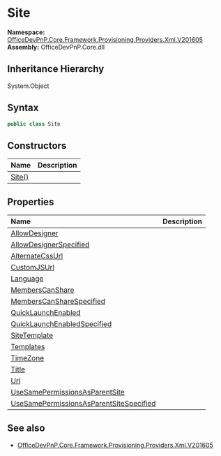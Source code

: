 # Site
  

**Namespace:** [OfficeDevPnP.Core.Framework.Provisioning.Providers.Xml.V201605](OfficeDevPnP.Core.Framework.Provisioning.Providers.Xml.V201605.md)  
**Assembly:** OfficeDevPnP.Core.dll  
## Inheritance Hierarchy
System.Object  


## Syntax
```C#
public class Site
```
## Constructors
|**Name**|**Description**|
|:-----|:-----|
| [Site()](OfficeDevPnP.Core.Framework.Provisioning.Providers.Xml.V201605.Site.ctor1.md) | 
## Properties
|**Name**|**Description**|
|:-----|:-----|
| [AllowDesigner](OfficeDevPnP.Core.Framework.Provisioning.Providers.Xml.V201605.Site.AllowDesigner.md) | 
| [AllowDesignerSpecified](OfficeDevPnP.Core.Framework.Provisioning.Providers.Xml.V201605.Site.AllowDesignerSpecified.md) | 
| [AlternateCssUrl](OfficeDevPnP.Core.Framework.Provisioning.Providers.Xml.V201605.Site.AlternateCssUrl.md) | 
| [CustomJSUrl](OfficeDevPnP.Core.Framework.Provisioning.Providers.Xml.V201605.Site.CustomJSUrl.md) | 
| [Language](OfficeDevPnP.Core.Framework.Provisioning.Providers.Xml.V201605.Site.Language.md) | 
| [MembersCanShare](OfficeDevPnP.Core.Framework.Provisioning.Providers.Xml.V201605.Site.MembersCanShare.md) | 
| [MembersCanShareSpecified](OfficeDevPnP.Core.Framework.Provisioning.Providers.Xml.V201605.Site.MembersCanShareSpecified.md) | 
| [QuickLaunchEnabled](OfficeDevPnP.Core.Framework.Provisioning.Providers.Xml.V201605.Site.QuickLaunchEnabled.md) | 
| [QuickLaunchEnabledSpecified](OfficeDevPnP.Core.Framework.Provisioning.Providers.Xml.V201605.Site.QuickLaunchEnabledSpecified.md) | 
| [SiteTemplate](OfficeDevPnP.Core.Framework.Provisioning.Providers.Xml.V201605.Site.SiteTemplate.md) | 
| [Templates](OfficeDevPnP.Core.Framework.Provisioning.Providers.Xml.V201605.Site.Templates.md) | 
| [TimeZone](OfficeDevPnP.Core.Framework.Provisioning.Providers.Xml.V201605.Site.TimeZone.md) | 
| [Title](OfficeDevPnP.Core.Framework.Provisioning.Providers.Xml.V201605.Site.Title.md) | 
| [Url](OfficeDevPnP.Core.Framework.Provisioning.Providers.Xml.V201605.Site.Url.md) | 
| [UseSamePermissionsAsParentSite](OfficeDevPnP.Core.Framework.Provisioning.Providers.Xml.V201605.Site.UseSamePermissionsAsParentSite.md) | 
| [UseSamePermissionsAsParentSiteSpecified](OfficeDevPnP.Core.Framework.Provisioning.Providers.Xml.V201605.Site.UseSamePermissionsAsParentSiteSpecified.md) | 
## See also
- [OfficeDevPnP.Core.Framework.Provisioning.Providers.Xml.V201605](OfficeDevPnP.Core.Framework.Provisioning.Providers.Xml.V201605.md)
